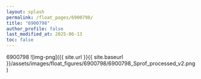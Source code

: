 ```yaml
---
layout: splash
permalink: /float_pages/6900798/
title: "6900798"
author_profile: false
last_modified_at: 2025-06-13
toc: false
---
```

 
6900798
![img-png]({{ site.url }}{{ site.baseurl }}/assets/images/float_figures/6900798/6900798_Sprof_processed_v2.png)